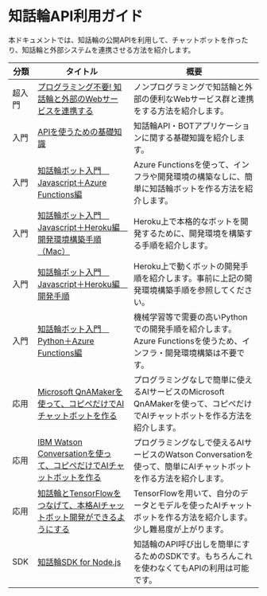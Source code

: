 # 知話輪API利用ガイド

本ドキュメントでは、知話輪の公開APIを利用して、チャットボットを作ったり、知話輪と外部システムを連携させる方法を紹介します。<br>  

| 分類 | タイトル | 概要 |
|---|---|---|
| 超入門 | [プログラミング不要! 知話輪と外部のWebサービスを連携する](./document/ConnectChiwawaWithWebServices.md) | ノンプログラミングで知話輪と外部の便利なWebサービス群と連携をする方法を紹介します。 |
| 入門 | [APIを使うための基礎知識](./document/APIComponent.md) | 知話輪API・BOTアプリケーションに関する基礎知識を紹介します。 |
| 入門 | [知話輪ボット入門　Javascript＋Azure Functions編](./document/CreateBotWithJavascriptOnAzureFunctions.md) | Azure Functionsを使って、インフラや開発環境の構築なしに、簡単に知話輪ボットを作る方法を紹介します。 |
| 入門 | [知話輪ボット入門　Javascript＋Heroku編　開発環境構築手順（Mac）](./document/build_environment.md) | Heroku上で本格的なボットを開発するために、開発環境を構築する手順を紹介します。 |
| 入門 | [知話輪ボット入門　Javascript＋Heroku編　開発手順](./document/post_message/post_message.md) | Heroku上で動くボットの開発手順を紹介します。事前に上記の開発環境構築手順を参照してください。 |
| 入門 | [知話輪ボット入門　Python＋Azure Functions編](./document/CreateBotWithPythonOnAzureFunctions.md) | 機械学習等で需要の高いPythonでの開発手順を紹介します。Azure Functionsを使うため、インフラ・開発環境構築は不要です。 |
| 応用 | [Microsoft QnAMakerを使って、コピペだけでAIチャットボットを作る](./document/CreateQABotWithAzureAndQAMaker.md) | プログラミングなしで簡単に使えるAIサービスのMicrosoft QnAMakerを使って、コピペだけでAIチャットボットを作る方法を紹介します。 |
| 応用 | [IBM Watson Conversationを使って、コピペだけでAIチャットボットを作る](./document/CreateWatsonBotWithJavascriptOnAzureFunctions.md) | プログラミングなしで使えるAIサービスのWatson Conversationを使って、簡単にAIチャットボットを作る方法を紹介します。 |
| 応用 | [知話輪とTensorFlowをつなげて、本格AIチャットボット開発ができるようにする](CreateAIChatbotWithTensorFlow.md) | TensorFlowを用いて、自分のデータとモデルを使ったAIチャットボットを作る方法を紹介します。少し難易度が上がります。 |
| SDK | [知話輪SDK for Node.js](https://github.com/DreamArtsChiwawa/chiwawa_node_sdk) | 知話輪のAPI呼び出しを簡単にするためのSDKです。もちろんこれを使わなくてもAPIの利用は可能です。 |
